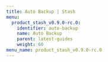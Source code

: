 ```yaml
---
title: Auto Backup | Stash
menu:
  product_stash_v0.9.0-rc.0:
    identifier: auto-backup
    name: Auto Backup
    parent: latest-guides
    weight: 60
menu_name: product_stash_v0.9.0-rc.0
---
```


